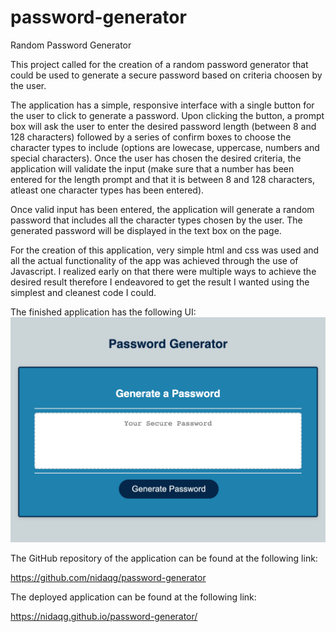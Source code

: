# password-generator
Random Password Generator

This project called for the creation of a random password generator that could be used to generate a secure password based on criteria choosen by the user.

The application has a simple, responsive interface with a single button for the user to click to generate a password. Upon clicking the button, a prompt box will ask the user to enter the desired password length (between 8 and 128 characters) followed by a series of confirm boxes to choose the character types to include (options are lowecase, uppercase, numbers and special characters). Once the user has chosen the desired criteria, the application will validate the input (make sure that a number has been entered for the length prompt and that it is between 8 and 128 characters, atleast one character types has been entered). 

Once valid input has been entered, the application will generate a random password that includes all the character types chosen by the user. The generated password will be displayed in the text box on the page. 

For the creation of this application, very simple html and css was used and all the actual functionality of the app was achieved through the use of Javascript. I realized early on that there were multiple ways to achieve the desired result therefore I endeavored to get the result I wanted using the simplest and cleanest code I could.

The finished application has the following UI:
![Page Demo](Assets/user-interface-demo.png)


The GitHub repository of the application can be found at the following link:

https://github.com/nidaqg/password-generator 

The deployed application can be found at the following link:

https://nidaqg.github.io/password-generator/ 

